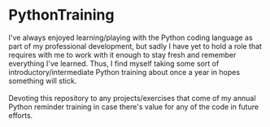 # PythonTraining
I've always enjoyed learning/playing with the Python coding language as part of my professional development, but sadly I have yet to hold a role that requires with me to work with it enough to stay fresh and remember everything I've learned. Thus, I find myself taking some sort of introductory/intermediate Python training about once a year in hopes something will stick. \
\
Devoting this repository to any projects/exercises that come of my annual Python reminder training in case there's value for any of the code in future efforts.
